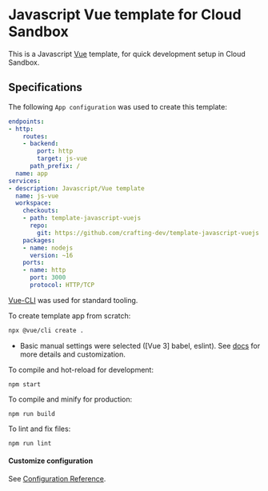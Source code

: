 # Javascript Vue template for Cloud Sandbox

This is a Javascript [Vue](https://vuejs.org/) template, for quick development setup in Cloud Sandbox.

## Specifications

The following `App configuration` was used to create this template:

```yaml
endpoints:
- http:
    routes:
    - backend:
        port: http
        target: js-vue
      path_prefix: /
  name: app
services:
- description: Javascript/Vue template
  name: js-vue
  workspace:
    checkouts:
    - path: template-javascript-vuejs
      repo:
        git: https://github.com/crafting-dev/template-javascript-vuejs.git
    packages:
    - name: nodejs
      version: ~16
    ports:
    - name: http
      port: 3000
      protocol: HTTP/TCP
```

[Vue-CLI](https://cli.vuejs.org/) was used for standard tooling.

To create template app from scratch:
```bash
npx @vue/cli create .
```

* Basic manual settings were selected ([Vue 3] babel, eslint). See [docs](https://cli.vuejs.org/guide/creating-a-project.html#vue-create) for more details and customization.

To compile and hot-reload for development:
```
npm start
```

To compile and minify for production:
```
npm run build
```

To lint and fix files:
```
npm run lint
```

#### Customize configuration
See [Configuration Reference](https://cli.vuejs.org/config/).